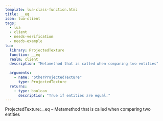 ```yaml
---
template: lua-class-function.html
title: __eq
icon: lua-client
tags:
  - lua
  - client
  - needs-verification
  - needs-example
lua:
  library: ProjectedTexture
  function: __eq
  realm: client
  description: "Metamethod that is called when comparing two entities"
  
  arguments:
    - name: "otherProjectedTexture"
      type: ProjectedTexture
  returns:
    - type: boolean
      description: "True if entities are equal."
---
```


<div class="lua__search__keywords">
ProjectedTexture:__eq &#x2013; Metamethod that is called when comparing two entities
</div>
